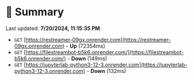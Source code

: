# 📖 Summary
Last updated: **7/20/2024, 11:15:35 PM**

- `GET` [https://restreamer-09gx.onrender.com](https://restreamer-09gx.onrender.com) - **Up** (72354ms)
- `GET` [https://filestreambot-b5k6.onrender.com/](https://filestreambot-b5k6.onrender.com/) - **Down** (149ms)
- `GET` [https://jupyterlab-python3-12-3.onrender.com](https://jupyterlab-python3-12-3.onrender.com) - **Down** (132ms)
